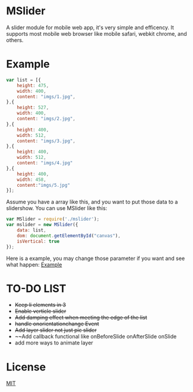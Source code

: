 MSlider
=======
A slider module for mobile web app, it's very simple and efficency.
It supports most mobile web browser like mobile safari, webkit chrome, and others.

Example
========
```javascript
var list = [{
	height: 475,
	width: 400,
	content: "imgs/1.jpg",
},{
	height: 527,
	width: 400,
	content: "imgs/2.jpg",
},{
 	height: 400,
 	width: 512,
 	content: "imgs/3.jpg",
},{
	height: 400,
	width: 512,
	content: "imgs/4.jpg"
},{
	height: 400,
	width: 458,
	content:"imgs/5.jpg"
}];
```
Assume you have a array like this, and you want to put those data to a slidershow. 
You can use MSlider like this:

```javascript
var MSlider = require('./mslider');
var mslider = new MSlider({
    data: list,
    dom: document.getElementById("canvas"),
    isVertical: true
});
```
Here is a example, you may change those parameter if you want and see what happen:
[Example](http://BE-FE.github.io/MSlider/demo)

TO-DO LIST
==========
* ~~Keep li elements in 3~~
* ~~Enable verticle slider~~
* ~~Add damping effect when meeting the edge of the list~~
* ~~handle onorientationchange Event~~
* ~~Add layer slider not just pic slider~~
* ~~Add callback functional like onBeforeSlide onAfterSlide onSlide 
* add more ways to animate layer


License
========
[MIT](https://github.com/BE-FE/MSlider/blob/master/LICENSE)
